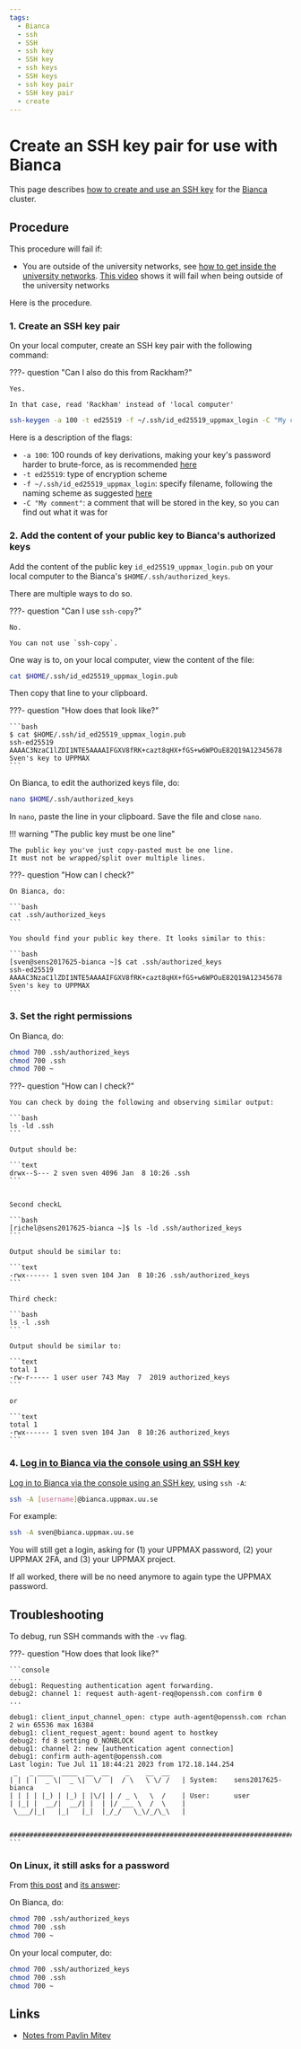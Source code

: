 ```yaml
---
tags:
  - Bianca
  - ssh
  - SSH
  - ssh key
  - SSH key
  - ssh keys
  - SSH keys
  - ssh key pair
  - SSH key pair
  - create
---
```


# Create an SSH key pair for use with Bianca

This page describes [how to create and use an SSH key](ssh_key_use.md)
for the [Bianca](../cluster_guides/bianca.md) cluster.

## Procedure

This procedure will fail if:

- You are outside of the university networks,
  see [how to get inside the university networks](../getting_started/get_inside_sunet.md).
  [This video](https://youtu.be/-f0C66zIrwI) shows it will fail when being
  outside of the university networks

Here is the procedure.

### 1. Create an SSH key pair

On your local computer, create an SSH key pair with the following command:

???- question "Can I also do this from Rackham?"

    Yes.

    In that case, read 'Rackham' instead of 'local computer'

```bash
ssh-keygen -a 100 -t ed25519 -f ~/.ssh/id_ed25519_uppmax_login -C "My comment"
```

Here is a description of the flags:

- `-a 100`:  100 rounds of key derivations, making your key's password harder to brute-force, as is recommended [here](https://security.stackexchange.com/a/144044)
- `-t ed25519`: type of encryption scheme
- `-f ~/.ssh/id_ed25519_uppmax_login`: specify filename, following the naming scheme as suggested [here](https://superuser.com/a/1261644)
- `-C "My comment"`: a comment that will be stored in the key, so you can find out what it was for

### 2. Add the content of your public key to Bianca's authorized keys

Add the content of the public key `id_ed25519_uppmax_login.pub`
on your local computer to the Bianca's `$HOME/.ssh/authorized_keys`.

There are multiple ways to do so.

???- question "Can I use `ssh-copy`?"

    No.

    You can not use `ssh-copy`.

One way is to, on your local computer, view the content of the file:

```bash
cat $HOME/.ssh/id_ed25519_uppmax_login.pub
```

Then copy that line to your clipboard.

???- question "How does that look like?"

    ```bash
    $ cat $HOME/.ssh/id_ed25519_uppmax_login.pub
    ssh-ed25519 AAAAC3NzaC1lZDI1NTE5AAAAIFGXV8fRK+cazt8qHX+fGS+w6WPOuE82Q19A12345678 Sven's key to UPPMAX
    ```

On Bianca, to edit the authorized keys file, do:

```bash
nano $HOME/.ssh/authorized_keys
```

In `nano`, paste the line in your clipboard.
Save the file and close `nano`.

!!! warning "The public key must be one line"

    The public key you've just copy-pasted must be one line.
    It must not be wrapped/split over multiple lines.

???- question "How can I check?"

    On Bianca, do:

    ```bash
    cat .ssh/authorized_keys 
    ```

    You should find your public key there. It looks similar to this:

    ```bash
    [sven@sens2017625-bianca ~]$ cat .ssh/authorized_keys 
    ssh-ed25519 AAAAC3NzaC1lZDI1NTE5AAAAIFGXV8fRK+cazt8qHX+fGS+w6WPOuE82Q19A12345678 Sven's key to UPPMAX
    ```

### 3. Set the right permissions

On Bianca, do:

```bash
chmod 700 .ssh/authorized_keys
chmod 700 .ssh
chmod 700 ~
```

???- question "How can I check?"

    You can check by doing the following and observing similar output:

    ```bash
    ls -ld .ssh
    ```

    Output should be:

    ```text
    drwx--S--- 2 sven sven 4096 Jan  8 10:26 .ssh
    ```


    Second checkL

    ```bash
    [richel@sens2017625-bianca ~]$ ls -ld .ssh/authorized_keys 
    ```

    Output should be similar to:

    ```text
    -rwx------ 1 sven sven 104 Jan  8 10:26 .ssh/authorized_keys
    ```

    Third check:

    ```bash
    ls -l .ssh
    ```

    Output should be similar to:

    ```text
    total 1
    -rw-r----- 1 user user 743 May  7  2019 authorized_keys
    ```

    or

    ```text
    total 1
    -rwx------ 1 sven sven 104 Jan  8 10:26 authorized_keys
    ```

### 4. [Log in to Bianca via the console using an SSH key](../getting_started/login_bianca_console_ssh_key.md)

[Log in to Bianca via the console using an SSH key](../getting_started/login_bianca_console_ssh_key.md),
using `ssh -A`:

```bash
ssh -A [username]@bianca.uppmax.uu.se
```

For example:

```bash
ssh -A sven@bianca.uppmax.uu.se
```

You will still get a login, asking for (1) your UPPMAX password,
(2) your UPPMAX 2FA, and (3) your UPPMAX project.

If all worked, there will be no need anymore to again type the UPPMAX
password.

## Troubleshooting

To debug, run SSH commands with the `-vv` flag.

???- question "How does that look like?"

    ```console
    ...
    debug1: Requesting authentication agent forwarding.
    debug2: channel 1: request auth-agent-req@openssh.com confirm 0
    ...

    debug1: client_input_channel_open: ctype auth-agent@openssh.com rchan 2 win 65536 max 16384
    debug1: client_request_agent: bound agent to hostkey
    debug2: fd 8 setting O_NONBLOCK
    debug1: channel 2: new [authentication agent connection]
    debug1: confirm auth-agent@openssh.com
    Last login: Tue Jul 11 18:44:21 2023 from 172.18.144.254
     _   _ ____  ____  __  __    _    __  __
    | | | |  _ \|  _ \|  \/  |  / \   \ \/ /   | System:    sens2017625-bianca
    | | | | |_) | |_) | |\/| | / _ \   \  /    | User:      user
    | |_| |  __/|  __/| |  | |/ ___ \  /  \    |
     \___/|_|   |_|   |_|  |_/_/   \_\/_/\_\   |

      ###############################################################################
    ```

### On Linux, it still asks for a password

From [this post](https://unix.stackexchange.com/questions/26371/ssh-prompts-for-password-despite-ssh-authorized-keys)
and [its answer](https://unix.stackexchange.com/a/664213):

On Bianca, do:

```bash
chmod 700 .ssh/authorized_keys 
chmod 700 .ssh
chmod 700 ~
```

On your local computer, do:

```bash
chmod 700 .ssh/authorized_keys 
chmod 700 .ssh
chmod 700 ~
```

## Links

- [Notes from Pavlin Mitev](https://hackmd.io/@pmitev/SSH_tips)
